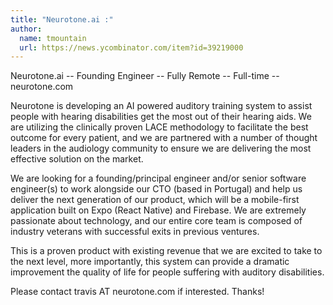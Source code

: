```yaml
---
title: "Neurotone.ai :"
author:
  name: tmountain
  url: https://news.ycombinator.com/item?id=39219000
---
```

Neurotone.ai -- Founding Engineer -- Fully Remote -- Full-time -- neurotone.com

Neurotone is developing an AI powered auditory training system to assist people with hearing disabilities get the most out of their hearing aids. We are utilizing the clinically proven LACE methodology to facilitate the best outcome for every patient, and we are partnered with a number of thought leaders in the audiology community to ensure we are delivering the most effective solution on the market.

We are looking for a founding&#x2F;principal engineer and&#x2F;or senior software engineer(s) to work alongside our CTO (based in Portugal) and help us deliver the next generation of our product, which will be a mobile-first application built on Expo (React Native) and Firebase. We are extremely passionate about technology, and our entire core team is composed of industry veterans with successful exits in previous ventures.

This is a proven product with existing revenue that we are excited to take to the next level, more importantly, this system can provide a dramatic improvement the quality of life for people suffering with auditory disabilities.

Please contact travis AT neurotone.com if interested. Thanks!
